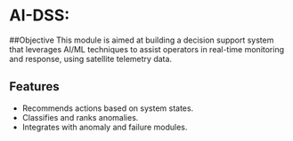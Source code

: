 # AI-DSS:
 ##Objective
This module is aimed at building a decision support system that leverages AI/ML techniques to assist operators in real-time monitoring and response, using satellite telemetry data.

## Features
- Recommends actions based on system states.
- Classifies and ranks anomalies.
- Integrates with anomaly and failure modules.
